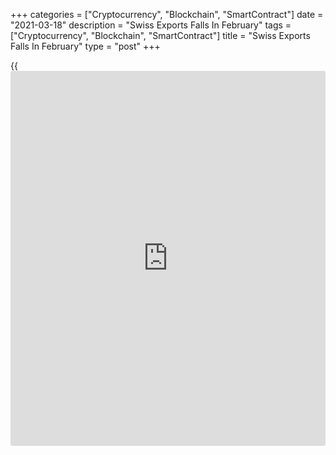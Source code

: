 +++
categories = ["Cryptocurrency", "Blockchain", "SmartContract"]
date = "2021-03-18"
description = "Swiss Exports Falls In February"
tags = ["Cryptocurrency", "Blockchain", "SmartContract"]
title = "Swiss Exports Falls In February"
type = "post"
+++

{{<iframe id="large-banner" src="https://www.bounty.group/#slide=2.0" width="100%" height="600" scrolling="no" style="border: 0px solid rgb(216, 221, 230); border-radius: 3px;">}}

Switzerland's exports declined in February after rising in the previous
month, data from the Federal Customs Administration showed on Thursday.

Exports fell by a real 1.4 percent month-on-month in February, after a
6.0 percent growth in January. In December, exports decreased 6.1
percent.

Imports rose 0.3 percent monthly in February, after a 1.8 percent
increase in the previous month.

Exports of chemicals and pharmaceuticals, and jewelry declined the most
in February, while imports of metals, machinery and electronics, and
textiles, clothing and footwear increased.

In nominal [terms](https://www.fintechee.com/terms/), exports declined 1.0 percent in February and imports
decreased 0.2 percent.

The trade surplus decreased to CHF 3.336 billion in February from CHF
3.509 billion in January.

According to the Federation of the Swiss Watch Industry, watch exports
declined 0.3 percent year-on-year in February.

For comments and feedback [contact](https://www.playgroundfx.com/contact/): editorial@rtt[news](https://www.letsplayfx.com/blog/forex-news-website/).com

[Economic News][1]

 **What parts of the world are seeing the best (and worst) economic
performances lately? Click[here][2] to check out our [Econ Scorecard][2]
and find out! See up-to-the-moment [ranking](https://www.playgroundfx.com/blog/crypto-exchange-ranking/)s for the best and worst
performers in [GDP][3], [unemployment rate][4], [inflation][5] and much
more.**

   1. www.rtt[news](https://www.letsplayfx.com/blog/forex-news-website/).com/Content/EconomicNews.aspx
   2. www.rtt[news](https://www.letsplayfx.com/blog/forex-news-website/).com/economic-scorecard/world-rank/unemployment-rate/highest-performance.aspx
   3. www.rtt[news](https://www.letsplayfx.com/blog/forex-news-website/).com/economic-scorecard/world-rank/GDP/highest-performance.aspx
   4. www.rtt[news](https://www.letsplayfx.com/blog/forex-news-website/).com/economic-scorecard/world-rank/unemployment-rate/lowest-performance.aspx
   5. www.rtt[news](https://www.letsplayfx.com/blog/forex-news-website/).com/economic-scorecard/world-rank/CPI/highest-performance.aspx